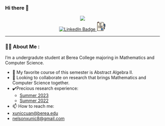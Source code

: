 ### Hi there 👋
<div id="header" align="center">
  <img src="https://media.giphy.com/media/M9gbBd9nbDrOTu1Mqx/giphy.gif" width="100"/>

  <div id="badges">
  <a href="https://www.linkedin.com/in/nelson-xunic-cua/">
    <img src="https://img.shields.io/badge/LinkedIn-blue?style=for-the-badge&logo=linkedin&logoColor=white" alt="LinkedIn Badge"/>
  </a>
  <a href="https://drive.google.com/file/d/1oBobp8etmtbocZ61ju333iLJfx03DKnu/view?usp=sharing">
    <img src="https://github.com/NelsonXunic/NelsonXunic/blob/main/curriculum-vitae.png"?style=for-the-badge&logo=cv&logoColor=white" alt="CV Badge" width="30" height="30"/>
<!--     <a href="https://www.freepik.com/icon/curriculum-vitae_1207431">Icon by Freepik</a> -->
  </a>
    <!--<a href="your-twitter-URL">
    <img src="https://img.shields.io/badge/Twitter-blue?style=for-the-badge&logo=twitter&logoColor=white" alt="Twitter Badge"/>
  </a> -->
</div>

</div>

<!--
**NelsonXunic/NelsonXunic** is a ✨ _special_ ✨ repository because its `README.md` (this file) appears on your GitHub profile.

Here are some ideas to get you started:
-->
---

### :man_technologist: About Me :
I’m a undergradute student at Berea College majoring in Mathematics and Computer Science.
  - 🌱 My favorite course of this semester is Abstract Algebra II.
  - 👯 Looking to collaborate on research that brings Mathematics and Computer Science together.
  - ✔️Precious research experience:
     - <a href="https://drive.google.com/file/d/1v2dM3KGYqBhr_kHsN1byKJtQMc3dK89y/view?usp=sharing"> Summer 2023  </a>
     - <a href="https://drive.google.com/file/d/1XuqHMD_Ayw93FgpNxzTJFT9rqDHtNlV3/view?usp=sharing"> Summer 2022  </a>
  - 📫 How to reach me:
  - xuniccuan@berea.edu
  - nelsonxunic8@gmail.com
    
  <!-- - 🤔 I’m looking for help with ... ->
  <!-- - 💬 Ask me about ... -->
  <!-- - ⚡ Fun fact: ... -->

